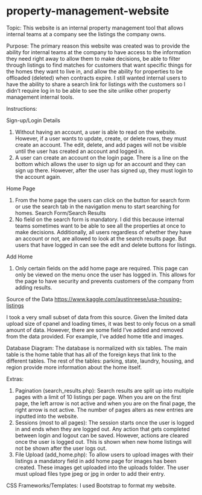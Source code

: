 # property-management-website
Topic: This website is an internal property management tool that allows internal teams at a company see the listings the company owns.

Purpose: The primary reason this website was created was to provide the ability for internal teams at the company to have access to the information they need right away to allow them to make decisions, be able to filter through listings to find matches for customers that want specific things for the homes they want to live in, and allow the ability for properties to be offloaded (deleted) when contracts expire. I still wanted internal users to have the ability to share a search link for listings with the customers so I didn’t require log in to be able to see the site unlike other property management internal tools.

Instructions:

Sign-up/Login Details
1. Without having an account, a user is able to read on the website. However, if a user wants to update, create, or delete rows, they must create an account. The edit, delete, and add pages will not be visible until the user has created an account and logged in.
2. A user can create an account on the login page. There is a line on the bottom which allows the user to sign up for an account and they can sign up there. However, after the user has signed up, they must login to the account again.

Home Page
1. From the home page the users can click on the button for search form or use the search tab in the navigation menu to start searching for homes.
Search Form/Search Results
2. No field on the search form is mandatory. I did this because internal teams sometimes want to be able to see all the properties at once to make decisions. Additionally, all users regardless of whether they have an account or not, are allowed to look at the search results page. But users that have logged in can see the edit and delete buttons for listings.

Add Home
1. Only certain fields on the add home page are required. This page can only be viewed on the menu once the user has logged in. This allows for the page to have security and prevents customers of the company from adding results.

Source of the Data
https://www.kaggle.com/austinreese/usa-housing-listings

I took a very small subset of data from this source. Given the limited data upload size of cpanel and loading times, it was best to only focus on a small amount of data. However, there are some field I’ve added and removed from the data provided. For example, I’ve added home title and images.

Database Diagram:
The database is normalized with six tables. The main table is the home table that has all of the foreign keys that link to the different tables. The rest of the tables: parking, state, laundry, housing, and region provide more information about the home itself.

Extras:
1. Pagination (search_results.php): Search results are split up into multiple pages with a limit of 10 listings per page. When you are on the first page, the left arrow is not active and when you are on the final page, the right arrow is not active. The number of pages alters as new entries are inputted into the website.
2. Sessions (most to all pages): The session starts once the user is logged in and ends when they are logged out. Any action that gets completed between login and logout can be saved. However, actions are cleared once the user is logged out. This is shown when new home listings will not be shown after the user logs out.
3. File Upload (add_home.php): To allow users to upload images with their listings a mandatory field in add home page for images has been created. These images get uploaded into the uploads folder. The user must upload files type jpeg or jpg in order to add their entry.
  
CSS Frameworks/Templates:
I used Bootstrap to format my website.
